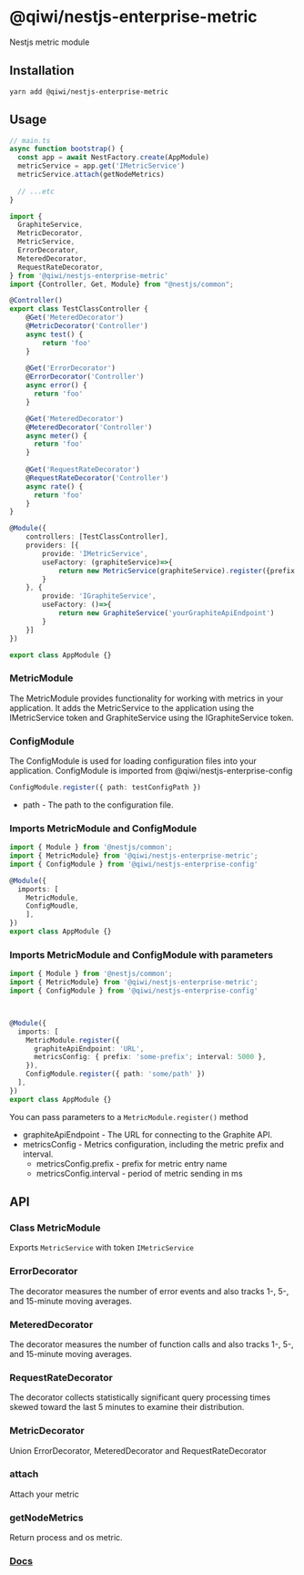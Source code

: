 # @qiwi/nestjs-enterprise-metric
Nestjs metric module

## Installation
```shell script
yarn add @qiwi/nestjs-enterprise-metric
```

## Usage
```typescript
// main.ts
async function bootstrap() {
  const app = await NestFactory.create(AppModule)
  metricService = app.get('IMetricService')
  metricService.attach(getNodeMetrics)
  
  // ...etc
}
```
```typescript
import {
  GraphiteService, 
  MetricDecorator, 
  MetricService,
  ErrorDecorator,
  MeteredDecorator,
  RequestRateDecorator,
} from '@qiwi/nestjs-enterprise-metric'
import {Controller, Get, Module} from "@nestjs/common";

@Controller()
export class TestClassController {
    @Get('MeteredDecorator')
    @MetricDecorator('Controller')
    async test() {
        return 'foo'
    }
    
    @Get('ErrorDecorator')
    @ErrorDecorator('Controller')
    async error() {
      return 'foo'
    }

    @Get('MeteredDecorator')
    @MeteredDecorator('Controller')
    async meter() {
      return 'foo'
    }
    
    @Get('RequestRateDecorator')
    @RequestRateDecorator('Controller')
    async rate() {
      return 'foo'
    }
}

@Module({
    controllers: [TestClassController],
    providers: [{
        provide: 'IMetricService',
        useFactory: (graphiteService)=>{
            return new MetricService(graphiteService).register({prefix: '$some$your$metric-prefix', interval: 1000})
        }
    }, {
        provide: 'IGraphiteService',
        useFactory: ()=>{
            return new GraphiteService('yourGraphiteApiEndpoint')
        }
    }]
})

export class AppModule {}
```
### MetricModule
The MetricModule provides functionality for working with metrics in your application. 
It adds the MetricService to the application using the IMetricService token and GraphiteService using the IGraphiteService token.

### ConfigModule
The ConfigModule is used for loading configuration files into your application.
ConfigModule is imported from @qiwi/nestjs-enterprise-config
```typescript
ConfigModule.register({ path: testConfigPath })
```

- path - The path to the configuration file.

### Imports MetricModule and ConfigModule
```typescript
import { Module } from '@nestjs/common';
import { MetricModule} from '@qiwi/nestjs-enterprise-metric';
import { ConfigModule } from '@qiwi/nestjs-enterprise-config'

@Module({
  imports: [
    MetricModule, 
    ConfigMoudle,
    ],
})
export class AppModule {}
```
### Imports MetricModule and ConfigModule with parameters 

```typescript
import { Module } from '@nestjs/common';
import { MetricModule} from '@qiwi/nestjs-enterprise-metric';
import { ConfigModule } from '@qiwi/nestjs-enterprise-config'



@Module({
  imports: [
    MetricModule.register({
      graphiteApiEndpoint: 'URL',
      metricsConfig: { prefix: 'some-prefix'; interval: 5000 },
    }),
    ConfigModule.register({ path: 'some/path' })
  ],
})
export class AppModule {}
```
You can pass parameters to a `MetricModule.register()` method

- graphiteApiEndpoint - The URL for connecting to the Graphite API.
- metricsConfig - Metrics configuration, including the metric prefix and interval.
  - metricsConfig.prefix - prefix for metric entry name
  - metricsConfig.interval - period of metric sending in ms

## API
### Class MetricModule
Exports `MetricService` with token `IMetricService`

### ErrorDecorator
The decorator measures the number of error events and also tracks 1-, 5-, and 15-minute moving averages.
### MeteredDecorator
The decorator measures the number of function calls and also tracks 1-, 5-, and 15-minute moving averages.
### RequestRateDecorator
The decorator collects statistically significant query processing times skewed toward the last 5 minutes to examine their distribution.
### MetricDecorator
Union ErrorDecorator, MeteredDecorator and RequestRateDecorator
### attach
Attach your metric
### getNodeMetrics
Return process and os metric.


### [Docs](https://qiwi.github.io/nestjs-enterprise/metric/)
